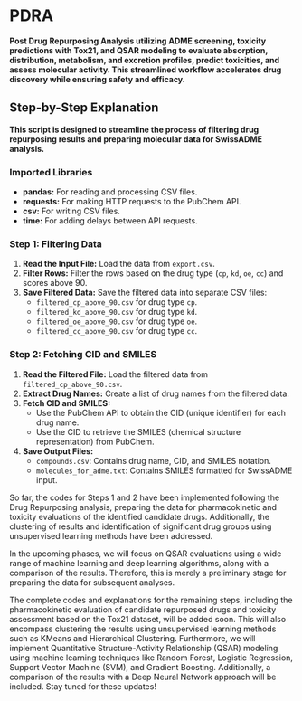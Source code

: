 # PDRA
**Post Drug Repurposing Analysis utilizing ADME screening, toxicity predictions with Tox21, and QSAR modeling to evaluate absorption, distribution, metabolism, and excretion profiles, predict toxicities, and assess molecular activity. This streamlined workflow accelerates drug discovery while ensuring safety and efficacy.**

## Step-by-Step Explanation
**This script is designed to streamline the process of filtering drug repurposing results and preparing molecular data for SwissADME analysis.**

### Imported Libraries
- **pandas:** For reading and processing CSV files.
- **requests:** For making HTTP requests to the PubChem API.
- **csv:** For writing CSV files.
- **time:** For adding delays between API requests.

### Step 1: Filtering Data
1. **Read the Input File:** Load the data from `export.csv`.
2. **Filter Rows:** Filter the rows based on the drug type (`cp`, `kd`, `oe`, `cc`) and scores above 90.
3. **Save Filtered Data:** Save the filtered data into separate CSV files:
   - `filtered_cp_above_90.csv` for drug type `cp`.
   - `filtered_kd_above_90.csv` for drug type `kd`.
   - `filtered_oe_above_90.csv` for drug type `oe`.
   - `filtered_cc_above_90.csv` for drug type `cc`.

### Step 2: Fetching CID and SMILES
1. **Read the Filtered File:** Load the filtered data from `filtered_cp_above_90.csv`.
2. **Extract Drug Names:** Create a list of drug names from the filtered data.
3. **Fetch CID and SMILES:**
   - Use the PubChem API to obtain the CID (unique identifier) for each drug name.
   - Use the CID to retrieve the SMILES (chemical structure representation) from PubChem.
4. **Save Output Files:**
   - `compounds.csv`: Contains drug name, CID, and SMILES notation.
   - `molecules_for_adme.txt`: Contains SMILES formatted for SwissADME input.

So far, the codes for Steps 1 and 2 have been implemented following the Drug Repurposing analysis, preparing the data for pharmacokinetic and toxicity evaluations of the identified candidate drugs. Additionally, the clustering of results and identification of significant drug groups using unsupervised learning methods have been addressed. 

In the upcoming phases, we will focus on QSAR evaluations using a wide range of machine learning and deep learning algorithms, along with a comparison of the results. Therefore, this is merely a preliminary stage for preparing the data for subsequent analyses.

The complete codes and explanations for the remaining steps, including the pharmacokinetic evaluation of candidate repurposed drugs and toxicity assessment based on the Tox21 dataset, will be added soon. This will also encompass clustering the results using unsupervised learning methods such as KMeans and Hierarchical Clustering. Furthermore, we will implement Quantitative Structure-Activity Relationship (QSAR) modeling using machine learning techniques like Random Forest, Logistic Regression, Support Vector Machine (SVM), and Gradient Boosting. Additionally, a comparison of the results with a Deep Neural Network approach will be included. Stay tuned for these updates!
